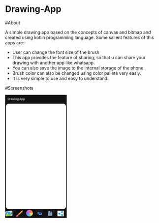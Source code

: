 # Drawing-App

#About 

A simple drawing app based on the concepts of canvas and bitmap and created using kotlin programming language. Some salient features of this apps are:-

* User can change the font size of the brush
* This app provides the feature of sharing, so that u can share your drawing with another app like whatsapp.
* You can also save the image to the internal storage of the phone.
* Brush color can also be changed using color pallete very easly.
* It is very simple to use and easy to understand.

#Screenshots

<img src='https://github.com/SarthakKl/Drawing-App/blob/master/app/Screenshot.jpeg' width="200" height="400">

